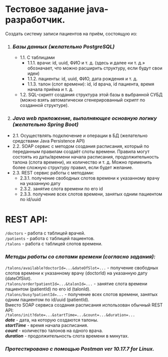 # Тестовое задание java-разработчик.
Создать систему записи пациентов на приём, состоящую из:
1. ### ___Базы данных (желательно PostgreSQL)___
   * 1.1. С таблицами
       * 1.1.1. врачи: id, uuid, ФИО и т. д. (здесь и далее «и т. д.» обозначает, что можно
   расширить структуру, если будут свои идеи)
       * 1.1.2. пациенты: id, uuid, ФИО, дата рождения и т. д.
       * 1.1.3. талон (слот времени): id, id врача, id пациента, время начала приёма и т. д.
   * 1.2. SQL-скрипт создания структура этой базы в выбранной СУБД (можно взять
   автоматически сгенерированный скрипт по созданной структуре).
2. ### ___Java web приложение, выполняющее основную логику (желательно Spring Boot)___
  * 2.1. Осуществлять подключение и операции в БД (желательно средствами Java
   Persistence API)
   * 2.2. SOAP сервис с методом создания расписания, который по переданным правилам
   создаёт слоты времени. Правила могут состоять из даты/времени начала
   расписания, продолжительность талона (слота времени), их количество и т. д.
   Можно применить более сложную структуру правил, если будет желание.
   * 2.3. REST сервис работы с методами:
       * 2.3.1. получение свободных слотов времени к указанному врачу на указанную
   дату
       * 2.3.2. занятие слота времени по его id
       * 2.3.3. получение всех слотов времени, занятых одним пациентом по id/uuid


# REST API:
`/doctors` - работа с таблицей врачей.<br>
`/patients` - работа с таблицей пациентов.<br>
`/talons` - работа с таблицей слотов времени.<br>
### ___Методы работы со слотами времени (согласно задания):___
`/talons/available?doctorId=...&dateOfSlot=...` - получение свободных
слотов времени к указанному врачу (doctorId) на указанную дату (dateOfSlot).<br>
`/talons/order?patientId=...&talonId=...` - занятие слота времени пациентом (patientId) по его id (talonId).<br>
`/talons/busy?patientId=...` - получение всех слотов времени, 
занятых одним пациентом по id/uuid (patientId).<br>
Вместо SOAP сервиса создания расписания использован обычный REST API: <br> 
`/talons/init?date=...&startTime=...&count=...&duration=...`<br>
___date___ - дата, на которую создаются талоны.<br>
___startTime___ - время начала расписания.<br>
___count___ - количество талонов на одного врача.<br>
___duration___ - продолжительность слота времени в минутах.<br>

### ___Протестировано с помощью Postman ver 10.17.7 for Linux.___